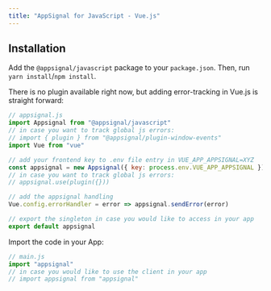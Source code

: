 ```yaml
---
title: "AppSignal for JavaScript - Vue.js"
---
```


## Installation

Add the `@appsignal/javascript` package to your `package.json`. Then, run `yarn install`/`npm install`.

There is no plugin available right now, but adding error-tracking in Vue.js is straight forward:

```js
// appsignal.js
import Appsignal from "@appsignal/javascript"
// in case you want to track global js errors:
// import { plugin } from "@appsignal/plugin-window-events"
import Vue from "vue"

// add your frontend key to .env file entry in VUE_APP_APPSIGNAL=XYZ
const appsignal = new Appsignal({ key: process.env.VUE_APP_APPSIGNAL })
// in case you want to track global js errors:
// appsignal.use(plugin({}))

// add the appsignal handling
Vue.config.errorHandler = error => appsignal.sendError(error)

// export the singleton in case you would like to access in your app
export default appsignal
```

Import the code in your App:

```js
// main.js
import "appsignal"
// in case you would like to use the client in your app
// import appsignal from "appsignal"
```
